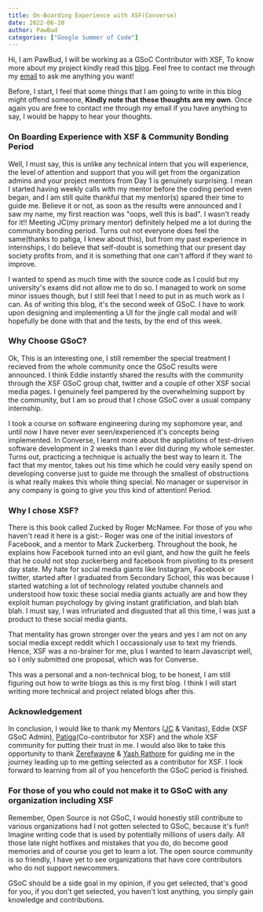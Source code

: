 ```yaml
---
title: On-Boarding Experience with XSF(Converse)
date: 2022-06-20
author: PawBud
categories: ["Google Summer of Code"]
---
```


Hi, I am PawBud, I will be working as a GSoC Contributor with XSF, To know more about my project kindly read this [blog](https://xmpp.org/2022/05/xmpp-google-summer-of-code-2022-welcome-new-contributors/). Feel free to contact me through my [email](ferrypieme@gmail.com) to ask me anything you want!

Before, I start, I feel that some things that I am going to write in this blog might offend someone, **Kindly note that these thoughts are my own**. Once again you are free to contact me through my email if you have anything to say, I would be happy to hear your thoughts.


### On Boarding Experience with XSF & Community Bonding Period
Well, I must say, this is unlike any technical intern that you will experience, the level of attention and support that you will get from the organization admins and your project mentors from Day 1 is genuinely surprising. I mean I started having weekly calls with my mentor before the coding period even began, and
I am still quite thankful that my mentor(s) spared their time to guide me. Believe it or not, as soon as the results were announced and I saw my name, my first reaction was "oops, well this is bad". I wasn't ready for it!! Meeting JC(my primary mentor) definitely helped me a lot during the community bonding period. 
Turns out not everyone does feel the same(thanks to patiga, I knew about this), but from my past experience in internships, I do believe that self-doubt is something that our present day society profits from, and it is something that one can't afford if they want to improve.

I wanted to spend as much time with the source code as I could but my university's exams did not allow me to do so. I managed to work on some minor issues though, but I still feel that I need to put in as much work as I can. As of writing this blog, it's the second week of GSoC. I have to work upon designing and
implementing a UI for the jingle call modal and will hopefully be done with that and the tests, by the end of this week.


### Why Choose GSoC?
Ok, This is an interesting one, I still remember the special treatment I recieved from the whole community once the GSoC results were announced. I think Eddie instantly shared the results with the community through the XSF GSoC group chat, twitter and a couple of other XSF social media pages. I genuinely feel pampered
by the overwhelming support by the community, but I am so proud that I chose GSoC over a usual company internship.

I took a course on software engineering during my sophomore year, and until now I have never ever seen/experienced it's concepts being implemented. In Converse, I learnt more about the appliations of test-driven software development in 2 weeks than I ever did during my whole semester. Turns out, practicing a technique 
is actually the best way to learn it. The fact that my mentor, takes out his time which he could very easily spend on developing converse just to guide me through the smallest of obstructions is what really makes this whole thing special. No manager or supervisor in any company is going to give you this kind of attention!
Period.


### Why I chose XSF?
There is this book called Zucked by Roger McNamee. For those of you who haven't read it here is a gist:- Roger was one of the initial investors of Facebook, and a mentor to Mark Zuckerberg. Throughout the book, he explains how Facebook turned into an evil giant, and how the guilt he feels that he could not stop zuckerberg 
and facebook from pivoting to its present day state. My hate for social media giants like Instagram, Facebook or twitter, started after I graduated from Secondary School, this was because I started watching a lot of technology related youtube channels and understood how toxic these social media giants actually are and how 
they exploit human psychology by giving instant gratificiation, and blah blah blah. I must say, I was infruriated and disgusted that all this time, I was just a product to these social media giants.

That mentality has grown stronger over the years and yes I am not on any social media except reddit which I occassionaly use to text my friends. Hence, XSF was a no-brainer for me, plus I wanted to learn Javascript well, so I only submitted one proposal, which was for Converse.


This was a personal and a non-technical blog, to be honest, I am still figuring out how to write blogs as this is my first blog. I think I will start writing more technical and project related blogs after this.

### Acknowledgement
In conclusion, I would like to thank my Mentors ([JC](https://github.com/jcbrand) & Vanitas),  Eddie (XSF GSoC Admin), [Patiga](https://github.com/Patiga)(Co-contributor for XSF) and the whole XSF community for putting their trust in me. I would also like to take this opportunity to thank [Zerefwayne](https://github.com/zerefwayne) 
& [Yash Rathore](https://github.com/YashRE42) for guiding me in the journey leading up to me getting selected as a contributor for XSF. I look forward to learning from all of you henceforth the GSoC period is finished.

### For those of you who could not make it to GSoC with any organization including XSF
Remember, Open Source is not GSoC, I would honestly still contribute to various organizations had I not gotten selected to GSoC, because it's fun!! Imagine writing code that is used by potentially millions of users daily. All those late night hotfixes and mistakes that you do, do become good memories and of course you get
to learn a lot. The open source community is so friendly, I have yet to see organizations that have core contributors who do not support newcommers.

GSoC should be a side goal in my opinion, if you get selected, that's good for you, if you don't get selected, you haven't lost anything, you simply gain knowledge and contributions.
